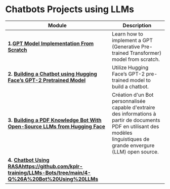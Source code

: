 
# Chatbots Projects using LLMs



| Module                                                  | Description                                                                                                                                                                                   |
|---------------------------------------------------------|-----------------------------------------------------------------------------------------------------------------------------------------------------------------------------------------------|
| **1.[GPT Model Implementation From Scratch](https://github.com/kplr-training/LLMs-Bots/tree/main/1-GPT%20Model%20From%20screatch)**             | Learn how to implement a GPT (Generative Pre-trained Transformer) model from scratch.                                                                                                       |
| **2. [Building a Chatbot using Hugging Face’s GPT-2 Pretrained Model](https://github.com/kplr-training/LLMs-Bots/tree/main/2-Chatbot%20Using%20Rasa)** | Utilize Hugging Face’s GPT-2 pre-trained model to build a chatbot.                                                                                                                            |
| **3. [Building a PDF Knowledge Bot With Open-Source LLMs from Hugging Face](https://github.com/kplr-training/LLMs-Bots/tree/main/3-chatbot%20using%20GPT-2)** | Création d'un Bot personnalisée capable d'extraire des informations à partir de documents PDF en utilisant des modèles linguistiques de grande envergure (LLM) open source.|
| **4. [Chatbot Using RASA](https://github.com/kplr-training/LLMs-Bots/tree/main/4-Q%26A%20Bot%20Using%20LLMs)https://github.com/kplr-training/LLMs-Bots/tree/main/4-Q%26A%20Bot%20Using%20LLMs** |
